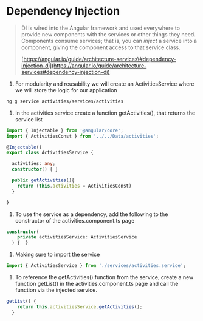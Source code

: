 # Dependency Injection

> DI is wired into the Angular framework and used everywhere to provide new components with the services or other things they need. Components consume services; that is, you can _inject_ a service into a component, giving the component access to that service class.
>
> [https://angular.io/guide/architecture-services\#dependency-injection-di](https://angular.io/guide/architecture-services#dependency-injection-di)

1. For modularity and reusability we will create an ActivitiesService where we will store the logic for our application

```bash
ng g service activities/services/activities
```

1. In the activities service create a function getActivities\(\), that returns the service list

```typescript
import { Injectable } from '@angular/core';
import { ActivitiesConst } from '../../Data/activities';

@Injectable()
export class ActivitiesService {

  activities: any;
  constructor() { }

  public getActivities(){
    return (this.activities = ActivitiesConst)
  }

}
```

1. To use the service as a dependency, add the following to the constructor of the activities.component.ts page

```typescript
constructor(
    private activitiesService: ActivitiesService
  ) {  }
```

1. Making sure to import the service

```typescript
import { ActivitiesService } from './services/activities.service';
```

1. To reference the getActivities\(\) function from the service, create a new function getList\(\) in the activities.component.ts page and call the function via the injected service.

```typescript
getList() {
    return this.activitiesService.getActivities();
  }
```

